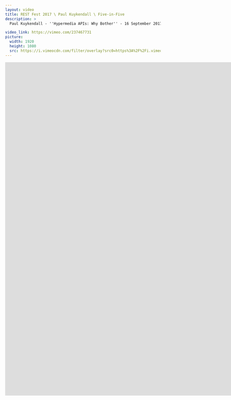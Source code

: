 ```yaml
---
layout: video
title: REST Fest 2017 \ Paul Kuykendall \ Five-in-Five
description: >
  Paul Kuykendall - ''Hypermedia APIs: Why Bother'' - 16 September 2017

video_link: https://vimeo.com/237467731
picture:
  width: 1920
  height: 1080
  src: https://i.vimeocdn.com/filter/overlay?src0=https%3A%2F%2Fi.vimeocdn.com%2Fvideo%2F659928470_1920x1080.jpg&src1=http%3A%2F%2Ff.vimeocdn.com%2Fp%2Fimages%2Fcrawler_play.png
---
```

<iframe src="https://player.vimeo.com/video/237467731?title=0&byline=0&portrait=0&badge=0&autopause=0&player_id=0" width="1920" height="1080" frameborder="0" title="REST Fest 2017 \ Paul Kuykendall \ Five-in-Five" webkitallowfullscreen mozallowfullscreen allowfullscreen></iframe>